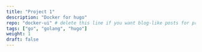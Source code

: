 ```yaml
---
title: "Project 1"
description: "Docker for hugo"
repo: "docker-ui" # delete this line if you want blog-like posts for projects
tags: ["go", "golang", "hugo"]
weight: 1
draft: false
---
```

